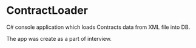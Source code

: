 # ContractLoader

C# console application which loads Contracts data from XML file into DB.

The app was create as a part of interview.

